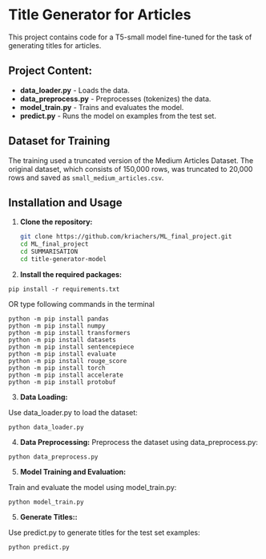 # Title Generator for Articles

This project contains code for a T5-small model fine-tuned for the task of generating titles for articles.

## Project Content:

- **data_loader.py** - Loads the data.
- **data_preprocess.py** - Preprocesses (tokenizes) the data.
- **model_train.py** - Trains and evaluates the model.
- **predict.py** - Runs the model on examples from the test set.

## Dataset for Training

The training used a truncated version of the Medium Articles Dataset. The original dataset, which consists of 150,000 rows, was truncated to 20,000 rows and saved as `small_medium_articles.csv`.

## Installation and Usage

1. **Clone the repository:**

   ```bash
   git clone https://github.com/kriachers/ML_final_project.git
   cd ML_final_project
   cd SUMMARISATION
   cd title-generator-model
   ```

2. **Install the required packages:**

```
pip install -r requirements.txt
```

OR type following commands in the terminal 

```
python -m pip install pandas
python -m pip install numpy
python -m pip install transformers
python -m pip install datasets
python -m pip install sentencepiece
python -m pip install evaluate
python -m pip install rouge_score
python -m pip install torch
python -m pip install accelerate
python -m pip install protobuf
```


3. **Data Loading:**

Use data_loader.py to load the dataset:
```
python data_loader.py
```

4. **Data Preprocessing:**
Preprocess the dataset using data_preprocess.py:

```
python data_preprocess.py
```

5. **Model Training and Evaluation:**


Train and evaluate the model using model_train.py:

```
python model_train.py
```

5. **Generate Titles::**


Use predict.py to generate titles for the test set examples:

```
python predict.py
```



